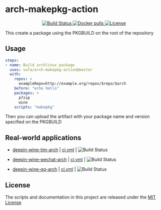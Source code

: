 # arch-makepkg-action

<p align="center">
  <a href="https://github.com/vufa/arch-makepkg-action/actions">
    <img src="https://img.shields.io/github/workflow/status/vufa/arch-makepkg-action/Build%20docker/master?logo=github&style=flat-square" alt="Build Status">
  </a>
  <a href="https://hub.docker.com/r/countstarlight/makepkg">
    <img src="https://img.shields.io/docker/pulls/countstarlight/makepkg?logo=docker&style=flat-square" alt="Docker pulls">
  </a>
  <a href="https://github.com/vufa/arch-makepkg-action/blob/master/LICENSE">
    <img src="https://img.shields.io/github/license/vufa/arch-makepkg-action?style=flat-square" alt="License">
  </a>
</p>

This create a package using the PKGBUILD on the root of the repository

## Usage

```yaml
steps:
- name: Build archlinux package
  uses: vufa/arch-makepkg-action@master
  with:
    repos: >
      exampleRepo=http://example.org/repos/$repo/$arch
    before: "echo hello"
    packages: >
      p7zip
      wine
    scripts: "makepkg"
```

Then you can upload the artifact with your package name and version specified
on the PKGBUILD

## Real-world applications

* [deepin-wine-tim-arch](https://github.com/vufa/deepin-wine-tim-arch/actions)  |  [ci.yml](https://github.com/vufa/deepin-wine-tim-arch/blob/action/.github/workflows/ci.yml) |  ![Build Status](https://img.shields.io/github/workflow/status/vufa/deepin-wine-tim-arch/CI/action?logo=github&style=flat-square)

* [deepin-wine-wechat-arch](https://github.com/vufa/deepin-wine-wechat-arch/actions)  |  [ci.yml](https://github.com/vufa/deepin-wine-wechat-arch/blob/action/.github/workflows/ci.yml) | ![Build Status](https://img.shields.io/github/workflow/status/vufa/deepin-wine-wechat-arch/CI/action?logo=github&style=flat-square)

* [deepin-wine-qq-arch](https://github.com/vufa/deepin-wine-qq-arch/actions) |  [ci.yml](https://github.com/vufa/deepin-wine-qq-arch/blob/action/.github/workflows/ci.yml)  |  ![Build Status](https://img.shields.io/github/workflow/status/vufa/deepin-wine-qq-arch/CI/action?logo=github&style=flat-square)

## License
The scripts and documentation in this project are released under the [MIT License](LICENSE)

